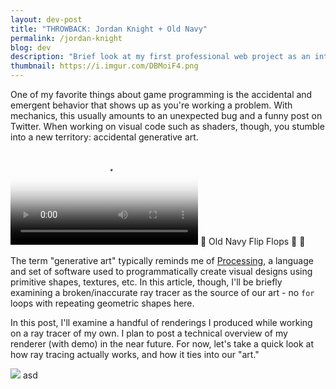 ```yaml
---
layout: dev-post
title: "THROWBACK: Jordan Knight + Old Navy"
permalink: /jordan-knight
blog: dev
description: "Brief look at my first professional web project as an intern at CP+B circa 2012."
thumbnail: https://i.imgur.com/DBMoiF4.png
---
```


One of my favorite things about game programming is the accidental and emergent behavior that shows up as you're working a problem. With mechanics, this usually amounts to an unexpected bug and a funny post on Twitter. When working on visual code such as shaders, though, you stumble into a new territory: accidental generative art.

<video src="{{ site.baseurl }}/assets/videos/jordan-knight.mp4" controls poster="https://i.imgur.com/LFn8C1X.jpg"></video>
<label>🎵 Old Navy Flip Flops 👏 👏</label>

The term "generative art" typically reminds me of [Processing](https://processing.org/), a language and set of software used to programmatically create visual designs using primitive shapes, textures, etc. In this article, though, I'll be briefly examining a broken/inaccurate ray tracer as the source of our art - no `for` loops with repeating geometric shapes here.

In this post, I'll examine a handful of renderings I produced while working on a ray tracer of my own. I plan to post a technical overview of my renderer (with demo) in the near future. For now, let's take a quick look at how ray tracing actually works, and how it ties into our "art."


<img src="https://imgur.com/7GGBAmp.png" />
<label>asd</label>

